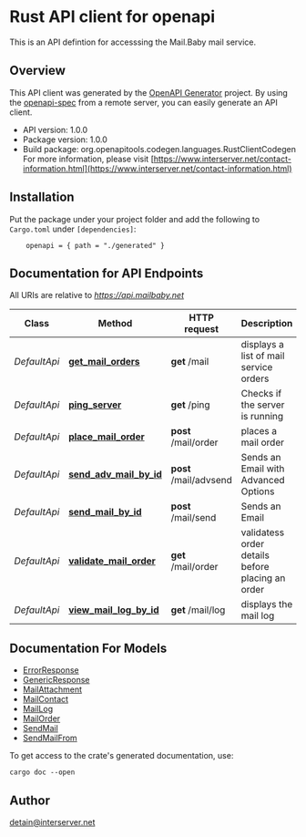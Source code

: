 # Rust API client for openapi

This is an API defintion for accesssing the Mail.Baby mail service.

## Overview

This API client was generated by the [OpenAPI Generator](https://openapi-generator.tech) project.  By using the [openapi-spec](https://openapis.org) from a remote server, you can easily generate an API client.

- API version: 1.0.0
- Package version: 1.0.0
- Build package: org.openapitools.codegen.languages.RustClientCodegen
For more information, please visit [https://www.interserver.net/contact-information.html](https://www.interserver.net/contact-information.html)

## Installation

Put the package under your project folder and add the following to `Cargo.toml` under `[dependencies]`:

```
    openapi = { path = "./generated" }
```

## Documentation for API Endpoints

All URIs are relative to *https://api.mailbaby.net*

Class | Method | HTTP request | Description
------------ | ------------- | ------------- | -------------
*DefaultApi* | [**get_mail_orders**](docs/DefaultApi.md#get_mail_orders) | **get** /mail | displays a list of mail service orders
*DefaultApi* | [**ping_server**](docs/DefaultApi.md#ping_server) | **get** /ping | Checks if the server is running
*DefaultApi* | [**place_mail_order**](docs/DefaultApi.md#place_mail_order) | **post** /mail/order | places a mail order
*DefaultApi* | [**send_adv_mail_by_id**](docs/DefaultApi.md#send_adv_mail_by_id) | **post** /mail/advsend | Sends an Email with Advanced Options
*DefaultApi* | [**send_mail_by_id**](docs/DefaultApi.md#send_mail_by_id) | **post** /mail/send | Sends an Email
*DefaultApi* | [**validate_mail_order**](docs/DefaultApi.md#validate_mail_order) | **get** /mail/order | validatess order details before placing an order
*DefaultApi* | [**view_mail_log_by_id**](docs/DefaultApi.md#view_mail_log_by_id) | **get** /mail/log | displays the mail log


## Documentation For Models

 - [ErrorResponse](docs/ErrorResponse.md)
 - [GenericResponse](docs/GenericResponse.md)
 - [MailAttachment](docs/MailAttachment.md)
 - [MailContact](docs/MailContact.md)
 - [MailLog](docs/MailLog.md)
 - [MailOrder](docs/MailOrder.md)
 - [SendMail](docs/SendMail.md)
 - [SendMailFrom](docs/SendMailFrom.md)


To get access to the crate's generated documentation, use:

```
cargo doc --open
```

## Author

detain@interserver.net

